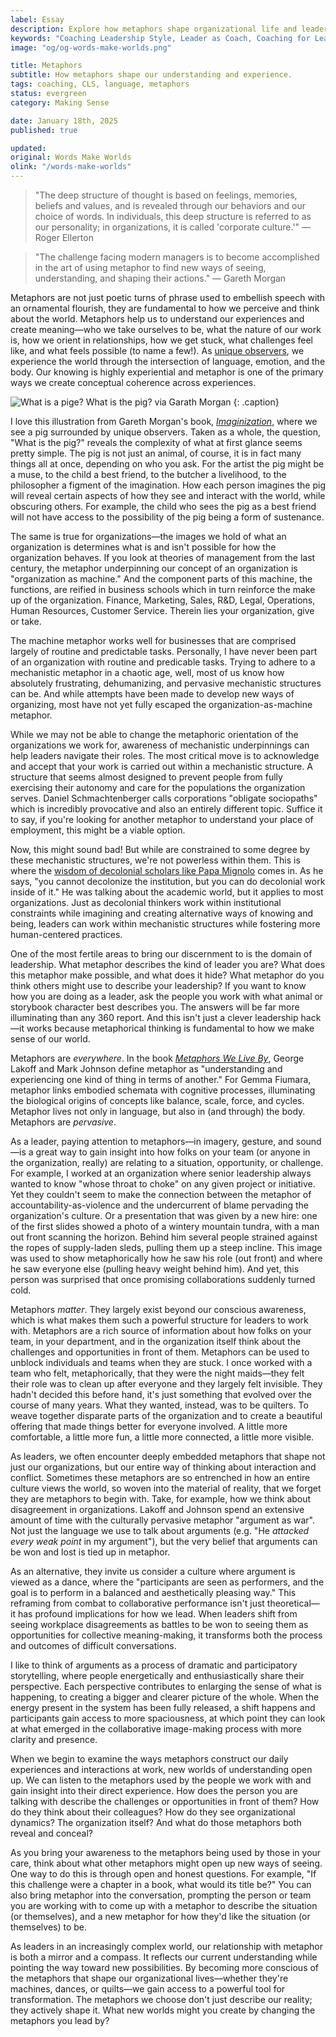 ```yaml
---
label: Essay
description: Explore how metaphors shape organizational life and leadership effectiveness. Learn to recognize and harness the power of metaphorical thinking to transform workplace dynamics, improve team communication, and develop more conscious leadership practices. Part of the Words Make Worlds series on language and leadership.
keywords: "Coaching Leadership Style, Leader as Coach, Coaching for Leaders, Manager as Coach"
image: "og/og-words-make-worlds.png"

title: Metaphors
subtitle: How metaphors shape our understanding and experience.
tags: coaching, CLS, language, metaphors
status: evergreen
category: Making Sense

date: January 18th, 2025
published: true

updated:
original: Words Make Worlds
olink: "/words-make-worlds"
---
```


> "The deep structure of thought is based on feelings, memories, beliefs and values, and is revealed through our behaviors and our choice of words. In individuals, this deep structure is referred to as our personality; in organizations, it is called 'corporate culture.'" — Roger Ellerton

> "The challenge facing modern managers is to become accomplished in the art of using metaphor to find new ways of seeing, understanding, and shaping their actions." — Gareth Morgan

Metaphors are not just poetic turns of phrase used to embellish speech with an ornamental flourish, they are fundamental to how we perceive and think about the world. Metaphors help us to understand our experiences and create meaning—who we take ourselves to be, what the nature of our work is, how we orient in relationships, how we get stuck, what challenges feel like, and what feels possible (to name a few!). As [unique observers](/writing/essays/living-in-language), we experience the world through the intersection of language, emotion, and the body. Our knowing is highly experiential and metaphor is one of the primary ways we create conceptual coherence across experiences.

![What is a pige?](images/wmw/pig.jpg)
What is the pig? via Garath Morgan
{: .caption}

I love this illustration from Gareth Morgan's book, _[Imaginization](https://www.amazon.com/Imaginization-Gareth-Morgan/dp/1576750264)_, where we see  a pig surrounded by unique observers. Taken as a whole, the question, "What is the pig?" reveals the complexity of what at first glance seems pretty simple. The pig is not just an animal, of course, it is in fact many things all at once, depending on who you ask. For the artist the pig might be a muse, to the child a best friend, to the butcher a livelihood, to the philosopher a figment of the imagination. How each person imagines the pig will reveal certain aspects of how they see and interact with the world, while obscuring others. For example, the child who sees the pig as a best friend will not have access to the possibility of the pig being a form of sustenance.

The same is true for organizations—the images we hold of what an organization is determines what is and isn't possible for how the organization behaves. If you look at theories of management from the last century, the metaphor underpinning our concept of an organization is "organization as machine." And the component parts of this machine, the functions, are reified in business schools which in turn reinforce the make up of the organization. Finance, Marketing, Sales, R&D, Legal, Operations, Human Resources, Customer Service. Therein lies your organization, give or take.

The machine metaphor works well for businesses that are comprised largely of routine and predictable tasks. Personally, I have never been part of an organization with routine and predicable tasks. Trying to adhere to a mechanistic metaphor in a chaotic age, well, most of us know how absolutely frustrating, dehumanizing, and pervasive mechanistic structures can be. And while attempts have been made to develop new ways of organizing, most have not yet fully escaped the organization-as-machine metaphor.

While we may not be able to change the metaphoric orientation of the organizations we work for, awareness of mechanistic underpinnings can help leaders navigate their roles. The most critical move is to  acknowledge and accept that your work is carried out within a mechanistic structure. A structure that seems almost designed to prevent people from fully exercising their autonomy and care for the populations the organization serves. Daniel Schmachtenberger calls corporations "obligate sociopaths" which is incredibly provocative and also an entirely different topic. Suffice it to say, if you're looking for another metaphor to understand your place of employment, this might be a viable option.  

Now, this might sound bad! But while are constrained to some degree by these mechanistic structures, we're not powerless within them. This is where the [wisdom of decolonial scholars like Papa Mignolo](https://www.dukeupress.edu/on-decoloniality) comes in. As he says, "you cannot decolonize the institution, but you can do decolonial work inside of it." He was talking about the academic world, but it applies to most organizations. Just as decolonial thinkers work within institutional constraints while imagining and creating alternative ways of knowing and being, leaders can work within mechanistic structures while fostering more human-centered practices.

One of the most fertile areas to bring our discernment to is the domain of leadership. What metaphor describes the kind of leader you are? What does this metaphor make possible, and what does it hide? What metaphor do you think others might use to describe your leadership? If you want to know how you are doing as a leader, ask the people you work with what animal or storybook character best describes you. The answers will be far more illuminating than any 360 report. And this isn't just a clever leadership hack—it works because metaphorical thinking is fundamental to how we make sense of our world.

Metaphors are _everywhere_.  In the book _[Metaphors We Live By](https://www.amazon.com/Metaphors-We-Live-George-Lakoff/dp/0226468011/ref=sr_1_1?crid=3GW9615LG5YSK&dib=eyJ2IjoiMSJ9.tE-eptaf3Nm5LcLLS9T934anAaR4kwQBA2LFJdnPYC9oewn3avLsRMUDs5zLzAm7ktMTUdA3jpsawpq23aRZANWP7VDkVl_n_TrdCr4XU2-n8GWVJaCCvwKK6MteHguKaWHdDKyM81bNvbthOHQUxxOM6sRiHE-1HNYmconVwyyA-ARnLatJMWaGXtKYNSJ_zpzgOh1GoNqeMsmXkhtBrAso7wrCncUVA2PUMSIpFw0.eeTCAAcmjuHT4FO31N05WMym139WXuOniKWH7R00PJQ&dib_tag=se&keywords=metaphors+we+live+by&qid=1737231084&s=books&sprefix=metaphors+we+live+by%2Cstripbooks%2C158&sr=1-1)_, George Lakoff and Mark Johnson define metaphor as "understanding and experiencing one kind of thing in terms of another." For Gemma Fiumara, metaphor links embodied schemata with cognitive processes, illuminating the biological origins of concepts like balance, scale, force, and cycles. Metaphor lives not only in language, but also in (and through) the body. Metaphors are _pervasive_.

As a leader, paying attention to metaphors—in imagery, gesture, and sound—is a great way to gain insight into how folks on your team (or anyone in the organization, really) are relating to a situation, opportunity, or challenge. For example, I worked at an organization where senior leadership always wanted to know "whose throat to choke" on any given project or initiative. Yet they couldn't seem to make the connection between the metaphor of accountability-as-violence and the undercurrent of blame pervading the organization's culture. Or a presentation that was given by a new hire: one of the first slides showed a photo of a wintery mountain tundra, with a man out front scanning the horizon. Behind him several people strained against the ropes of supply-laden sleds, pulling them up a steep incline. This image was used to show metaphorically how he saw his role (out front) and where he saw everyone else (pulling heavy weight behind him). And yet, this person was surprised that once promising collaborations suddenly turned cold.

Metaphors _matter_. They largely exist beyond our conscious awareness, which is what makes them such a powerful structure for leaders to work with. Metaphors are a rich source of information about how folks on your team, in your department, and in the organization itself think about the challenges and opportunities in front of them. Metaphors can be used to unblock individuals and teams when they are stuck. I once worked with a team who felt, metaphorically, that they were the night maids—they felt their role was to clean up after everyone and they largely felt invisible. They hadn't decided this before hand, it's just something that evolved over the course of many years. What they wanted, instead, was to be quilters. To weave together disparate parts of the organization and to create a beautiful offering that made things better for everyone involved. A little more comfortable, a little more fun, a little more connected, a little more visible.

As leaders, we often encounter deeply embedded metaphors that shape not just our organizations, but our entire way of thinking about interaction and conflict. Sometimes these metaphors are so entrenched in how an entire culture views the world, so woven into the material of reality, that we forget they are metaphors to begin with. Take, for example, how we think about disagreement in organizations. Lakoff and Johnson spend an extensive amount of time with the culturally pervasive metaphor "argument as war". Not just the language we use to talk about arguments (e.g. "He _attacked every weak point_ in my argument"), but the very belief that arguments can be won and lost is tied up in metaphor.

As an alternative, they invite us consider a culture where argument is viewed as a dance, where the "participants are seen as performers, and the goal is to perform in a balanced and aesthetically pleasing way." This reframing from combat to collaborative performance isn't just theoretical— it has profound implications for how we lead. When leaders shift from seeing workplace disagreements as battles to be won to seeing them as opportunities for collective meaning-making, it transforms both the process and outcomes of difficult conversations.

I like to think of arguments as a process of dramatic and participatory storytelling, where people energetically and enthusiastically share their perspective. Each perspective contributes to enlarging the sense of what is happening, to creating a bigger and clearer picture of the whole. When the energy present in the system has been fully released, a shift happens and participants gain access to more spaciousness, at which point they can look at what emerged in the collaborative image-making process with more clarity and presence.

When we begin to examine the ways metaphors construct our daily experiences and interactions at work, new worlds of understanding open up. We can listen to the metaphors used by the people we work with and gain insight into their direct experience. How does the person you are  talking with describe the challenges or opportunities in front of them? How do they think about their colleagues? How do they see organizational dynamics? The organization itself? And what do those metaphors both reveal and conceal?

As you bring your awareness to the metaphors being used by those in your care, think about what other metaphors might open up new ways of seeing. One way to do this is through open and honest questions. For example, "If this challenge were a chapter in a book, what would its title be?" You can also bring metaphor into the conversation, prompting the person or team you are working with to come up with a metaphor to describe the situation (or themselves), and a new metaphor for how they'd like the situation (or themselves) to be.

As leaders in an increasingly complex world, our relationship with metaphor is both a mirror and a compass. It reflects our current understanding while pointing the way toward new possibilities. By becoming more conscious of the metaphors that shape our organizational lives—whether they're machines, dances, or quilts—we gain access to a powerful tool for transformation. The metaphors we choose don't just describe our reality; they actively shape it. What new worlds might you create by changing the metaphors you lead by?
